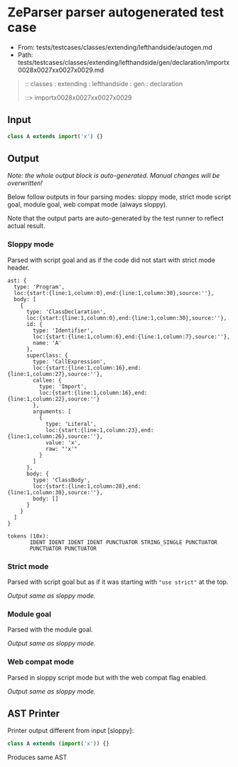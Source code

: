 # ZeParser parser autogenerated test case

- From: tests/testcases/classes/extending/lefthandside/autogen.md
- Path: tests/testcases/classes/extending/lefthandside/gen/declaration/importx0028x0027xx0027x0029.md

> :: classes : extending : lefthandside : gen : declaration
>
> ::> importx0028x0027xx0027x0029

## Input


`````js
class A extends import('x') {}
`````

## Output

_Note: the whole output block is auto-generated. Manual changes will be overwritten!_

Below follow outputs in four parsing modes: sloppy mode, strict mode script goal, module goal, web compat mode (always sloppy).

Note that the output parts are auto-generated by the test runner to reflect actual result.

### Sloppy mode

Parsed with script goal and as if the code did not start with strict mode header.

`````
ast: {
  type: 'Program',
  loc:{start:{line:1,column:0},end:{line:1,column:30},source:''},
  body: [
    {
      type: 'ClassDeclaration',
      loc:{start:{line:1,column:0},end:{line:1,column:30},source:''},
      id: {
        type: 'Identifier',
        loc:{start:{line:1,column:6},end:{line:1,column:7},source:''},
        name: 'A'
      },
      superClass: {
        type: 'CallExpression',
        loc:{start:{line:1,column:16},end:{line:1,column:27},source:''},
        callee: {
          type: 'Import',
          loc:{start:{line:1,column:16},end:{line:1,column:22},source:''}
        },
        arguments: [
          {
            type: 'Literal',
            loc:{start:{line:1,column:23},end:{line:1,column:26},source:''},
            value: 'x',
            raw: "'x'"
          }
        ]
      },
      body: {
        type: 'ClassBody',
        loc:{start:{line:1,column:28},end:{line:1,column:30},source:''},
        body: []
      }
    }
  ]
}

tokens (10x):
       IDENT IDENT IDENT IDENT PUNCTUATOR STRING_SINGLE PUNCTUATOR
       PUNCTUATOR PUNCTUATOR
`````

### Strict mode

Parsed with script goal but as if it was starting with `"use strict"` at the top.

_Output same as sloppy mode._

### Module goal

Parsed with the module goal.

_Output same as sloppy mode._

### Web compat mode

Parsed in sloppy script mode but with the web compat flag enabled.

_Output same as sloppy mode._

## AST Printer

Printer output different from input [sloppy]:

````js
class A extends (import('x')) {}
````

Produces same AST
